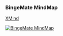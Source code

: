 ### BingeMate MindMap

[XMind](https://xmind.works/share/vHmaBaXi)

[![BingeMate MindMap](BingeMate%20-%20Fonctionnalités.png)](https://xmind.works/share/vHmaBaXi)

